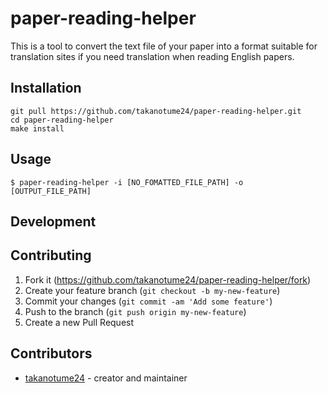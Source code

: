 # paper-reading-helper
This is a tool to convert the text file of your paper into a format suitable for translation sites if you need translation when reading English papers.

## Installation

```
git pull https://github.com/takanotume24/paper-reading-helper.git
cd paper-reading-helper
make install
```

## Usage
```
$ paper-reading-helper -i [NO_FOMATTED_FILE_PATH] -o [OUTPUT_FILE_PATH]
```
## Development


## Contributing

1. Fork it (<https://github.com/takanotume24/paper-reading-helper/fork>)
2. Create your feature branch (`git checkout -b my-new-feature`)
3. Commit your changes (`git commit -am 'Add some feature'`)
4. Push to the branch (`git push origin my-new-feature`)
5. Create a new Pull Request

## Contributors

- [takanotume24](https://github.com/takanotume24) - creator and maintainer
